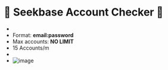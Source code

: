 # 👀 Seekbase Account Checker 👀
-
- Format: **email:password**
- Max accounts: **NO LIMIT**
- 15 Accounts/m
-
- ![image](https://github.com/user-attachments/assets/82bf9f94-4196-452c-8a91-21ae6f9b6264)
